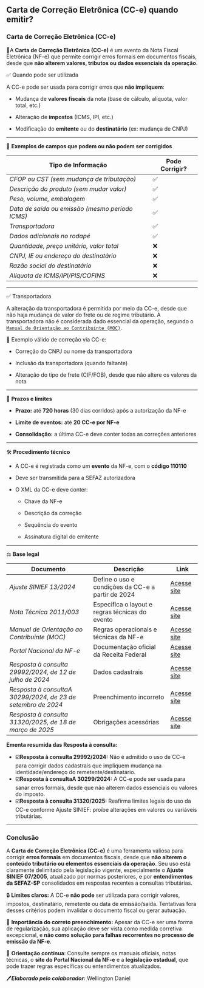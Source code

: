 
## Carta de Correção Eletrônica (CC-e) quando emitir?

### Carta de Correção Eletrônica (CC-e)

📘A **Carta de Correção Eletrônica (CC-e)** é um evento da Nota Fiscal Eletrônica (NF-e) que permite corrigir erros formais em documentos fiscais, desde que **não alterem valores, tributos ou dados essenciais da operação**.

✅ Quando pode ser utilizada

A CC-e pode ser usada para corrigir erros que **não impliquem**:

- Mudança de **valores fiscais** da nota (base de cálculo, alíquota, valor total, etc.)

- Alteração de **impostos** (ICMS, IPI, etc.)

- Modificação do **emitente** ou do **destinatário** (ex: mudança de CNPJ)
--------------------------

📌 **Exemplos de campos que podem ou não podem ser corrigidos**

| **Tipo de Informação**	| **Pode Corrigir?** |
| -------------------- | -------------------- |
| *CFOP ou CST (sem mudança de tributação)* |  ✅  |
| *Descrição do produto (sem mudar valor)* |  ✅  |
| *Peso, volume, embalagem*	|   ✅  |
| *Data de saída ou emissão (mesmo período ICMS)*	| ✅ |
| *Transportadora*	| ✅ |
| *Dados adicionais no rodapé*	| ✅ |
| *Quantidade, preço unitário, valor total*	| ❌ |
| *CNPJ, IE ou endereço do destinatário*	| ❌ |
| *Razão social do destinatário*	| ❌ |
| *Alíquota de ICMS/IPI/PIS/COFINS*	| ❌ |
--------------------------

✅ Transportadora 

A alteração da transportadora é permitida por meio da CC-e, desde que não haja mudança de valor do frete ou de regime tributário. A transportadora não é considerada dado essencial da operação, segundo o [`Manual de Orientação ao Contribuinte (MOC)`](https://www.nfe.fazenda.gov.br/portal/exibirArquivo.aspx?conteudo=LrBx7WT9PuA=).

📌 Exemplo válido de correção via CC-e:

- Correção do CNPJ ou nome da transportadora

- Inclusão da transportadora (quando faltante)

- Alteração do tipo de frete (CIF/FOB), desde que não altere os valores da nota

--------------------------

📅 **Prazos e limites**

- **Prazo:** até **720 horas** (30 dias corridos) após a autorização da NF-e

- **Limite de eventos:** até **20 CC-e por NF-e**

- **Consolidação:** a última CC-e deve conter todas as correções anteriores
--------------------------

🛠️ **Procedimento técnico**

- A CC-e é registrada como um **evento** da NF-e, com o **código 110110**

- Deve ser transmitida para a SEFAZ autorizadora

- O XML da CC-e deve conter:

  - Chave da NF-e

  - Descrição da correção

  - Sequência do evento

  - Assinatura digital do emitente
--------------------------

⚖️ **Base legal**

| **Documento**	| **Descrição** | **Link** |
|-----------|----------| ----------|
| *Ajuste SINIEF 13/2024* |	Define o uso e condições da CC-e a partir de 2024 | [Acesse site](https://www.confaz.fazenda.gov.br/legislacao/ajustes/2024/ajuste-sinef-13-24) |
| *Nota Técnica 2011/003*	| Especifica o layout e regras técnicas do evento | [Acesse site](https://www.nfe.fazenda.gov.br/portal/exibirArquivo.aspx?conteudo=hNJXbmu+l8Q%3D) |
| *Manual de Orientação ao Contribuinte (MOC)* |	Regras operacionais e técnicas da NF-e | [Acesse site](https://www.nfe.fazenda.gov.br/portal/listaConteudo.aspx?tipoConteudo=ndIjl+iEFdE%3D) |
| *Portal Nacional da NF-e*	| Documentação oficial da Receita Federal | [Acesse site](https://www.nfe.fazenda.gov.br) |
| *Resposta à consulta 29992/2024, de 12 de julho de 2024* | Dados cadastrais | [Acesse site](https://legislacao.fazenda.sp.gov.br/Paginas/RC29992_2024.aspx) |
| *Resposta à consultaA 30299/2024, de 23 de setembro de 2024* | Preenchimento incorreto | [Acesse site](https://legislacao.fazenda.sp.gov.br/Paginas/RC30299_2024.aspx) |
| *Resposta à consulta 31320/2025, de 18 de março de 2025* | Obrigações acessórias | [Acesse site](https://legislacao.fazenda.sp.gov.br/Paginas/RC31320_2025.aspx) |

**Ementa resumida das Resposta à consulta:**

- ☑️**Resposta à consulta 29992/2024:** Não é admitido o uso de CC-e para corrigir dados cadastrais que impliquem mudança na identidade/endereço do remetente/destinatário.
- ☑️**Resposta à consultaA 30299/2024:** A CC-e pode ser usada para sanar erros formais, desde que não alterem dados essenciais ou valores do imposto.
- ☑️**Resposta à consulta 31320/2025:** Reafirma limites legais do uso da CC-e conforme Ajuste SINIEF: proíbe alterações em valores ou variáveis tributárias.
--------------------------

### Conclusão

A **Carta de Correção Eletrônica (CC-e)** é uma ferramenta valiosa para corrigir **erros formais** em documentos fiscais, desde que **não alterem o conteúdo tributário ou elementos essenciais da operação**. Seu uso está claramente delimitado pela legislação vigente, especialmente o **Ajuste SINIEF 07/2005**, atualizado por normas posteriores, e por **entendimentos da SEFAZ-SP** consolidados em respostas recentes a consultas tributárias.

🔒 **Limites claros:** A CC-e **não pode** ser utilizada para corrigir valores, impostos, destinatário, remetente ou data de emissão/saída. Tentativas fora desses critérios podem invalidar o documento fiscal ou gerar autuação.

📌 **Importância do correto preenchimento:** Apesar da CC-e ser uma forma de regularização, sua aplicação deve ser vista como medida corretiva excepcional, e **não como solução para falhas recorrentes no processo de emissão da NF-e**.

🧭 **Orientação contínua**: Consulte sempre os manuais oficiais, notas técnicas, o **site do Portal Nacional da NF-e** e a **legislação estadual**, que pode trazer regras específicas ou entendimentos atualizados.

🖊️***Elaborado pelo colaborador:*** Wellington Daniel
